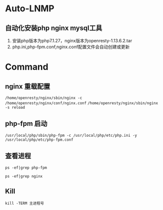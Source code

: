 # Auto-LNMP

## 自动化安装php nginx mysql工具
1. 安装php版本为php7.1.27，nginx版本为openresty-1.13.6.2.tar
2. php.ini,php-fpm.conf,nginx.conf配置文件会自动创建或更新

# Command
## nginx 重载配置
`/home/openresty/nginx/sbin/nginx -c /home/openresty/nginx/conf/nginx.conf`
`/home/openresty/nginx/sbin/nginx -s reload`

## php-fpm 启动
`/usr/local/php/sbin/php-fpm -c /usr/local/php/etc/php.ini -y /usr/local/php/etc/php-fpm.conf`

## 查看进程
`ps -ef|grep php-fpm`

`ps -ef|grep nginx`

## Kill
`kill -TERM 主进程号`

